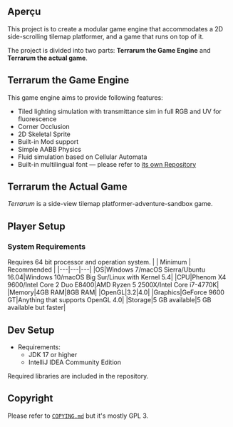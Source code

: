 ## Aperçu ##

This project is to create a modular game engine that accommodates a 2D side-scrolling tilemap platformer, and a game that runs on top of it.

The project is divided into two parts: **Terrarum the Game Engine** and **Terrarum the actual game**.

## Terrarum the Game Engine ##

This game engine aims to provide following features:

- Tiled lighting simulation with transmittance sim in full RGB and UV for fluorescence
- Corner Occlusion
- 2D Skeletal Sprite
- Built-in Mod support
- Simple AABB Physics
- Fluid simulation based on Cellular Automata
- Built-in multilingual font — please refer to [its own Repository](https://github.com/curioustorvald/Terrarum-sans-bitmap)

## Terrarum the Actual Game ##

*Terrarum* is a side-view tilemap platformer-adventure-sandbox game.

## Player Setup ##

### System Requirements ###
Requires 64 bit processor and operation system.
| | Minimum | Recommended |
|---|---|---|
|OS|Windows 7/macOS Sierra/Ubuntu 16.04|Windows 10/macOS Big Sur/Linux with Kernel 5.4|
|CPU|Phenom X4 9600/Intel Core 2 Duo E8400|AMD Ryzen 5 2500X/Intel Core i7-4770K|
|Memory|4GB RAM|8GB RAM|
|OpenGL|3.2|4.0|
|Graphics|GeForce 9600 GT|Anything that supports OpenGL 4.0|
|Storage|5 GB available|5 GB available but faster|

## Dev Setup ##

- Requirements:
    - JDK 17 or higher
    - IntelliJ IDEA Community Edition

Required libraries are included in the repository.

## Copyright ##

Please refer to [```COPYING.md```](COPYING.md) but it's mostly GPL 3.
